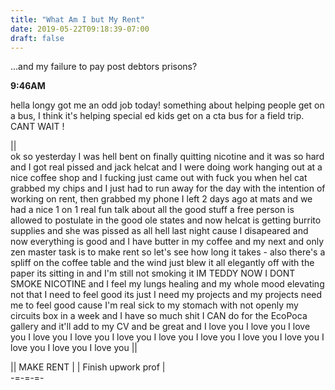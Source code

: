 ```yaml
---
title: "What Am I but My Rent"
date: 2019-05-22T09:18:39-07:00
draft: false
---
```


...and my failure to pay post debtors prisons?

<!--more-->

**9:46AM**

hella longy got me an odd job today! something about helping people get on a bus, I think it's helping special ed kids get on a cta bus for a field trip. CANT WAIT !

||          
        ok so yesterday I was hell bent on finally quitting nicotine and it was so hard and I got real pissed and jack helcat and I were doing work hanging out at a nice coffee shop and I fucking just came out with fuck you when hel cat grabbed my chips and I just had to run away for the day with the intention of working on rent, then grabbed my phone I left 2 days ago at mats and we had a nice 1 on 1 real fun talk about all the good stuff a free person is allowed to postulate in the good ole states and now helcat is getting burrito supplies and she was pissed as all hell last night cause I disapeared and now everything is good and I have butter in my coffee and my next and only zen master task is to make rent so let's see how long it takes - also there's a spliff on the coffee table and the wind just blew it all elegantly off with the paper its sitting in and I'm still not smoking it IM TEDDY NOW I DONT SMOKE NICOTINE and I feel my lungs healing and my whole mood elevating not that I need to feel good its just I need my projects and my projects need me to feel good cause I'm real sick to my stomach with not openly my circuits box in a week and I have so much shit I CAN do for the EcoPoca gallery and it'll add to my CV and be great and I love you I love you I love you I love you I love you I love you I love you I love you I love you I love you I love you I love you I love you  ||


|| MAKE RENT \| \| Finish upwork prof |\
      -=-=-=-
